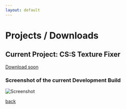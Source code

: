 ```yaml
---
layout: default
---
```


# Projects / Downloads

## Current Project: CS:S Texture Fixer

[Download soon]()

### Screenshot of the current Development Build

![Screenshot](http://i.imgur.com/TsC1ghH.png)

[back](./)
